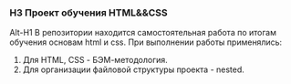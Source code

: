 ### H3 Проект обучения HTML&&CSS
Alt-H1
В репозитории находится самостоятельная работа по итогам обучения основам html и css.
При выполнении работы применялись:
1. Для HTML, CSS - БЭМ-методология.
2. Для организации файловой структуры проекта - nested.
